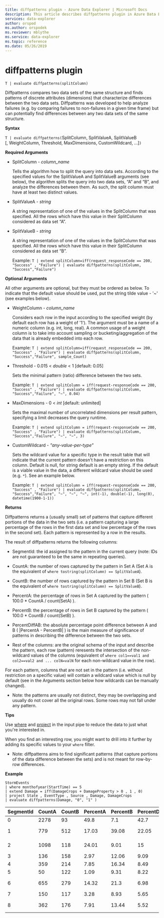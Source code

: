```yaml
---
title: diffpatterns plugin - Azure Data Explorer | Microsoft Docs
description: This article describes diffpatterns plugin in Azure Data Explorer.
services: data-explorer
author: orspod
ms.author: orspodek
ms.reviewer: mblythe
ms.service: data-explorer
ms.topic: reference
ms.date: 05/26/2019
---
```

# diffpatterns plugin

```kusto
T | evaluate diffpatterns(splitColumn)
```

Diffpatterns compares two data sets of the same structure and finds patterns of discrete attributes (dimensions) that characterize differences between the two data sets. Diffpatterns was developed to help analyze failures (e.g. by comparing failures to non-failures in a given time frame) but can potentially find differences between any two data sets of the same structure. 

**Syntax**

`T | evaluate diffpatterns(`SplitColumn, SplitValueA, SplitValueB [, WeightColumn, Threshold, MaxDimensions, CustomWildcard, ...]`)` 

**Required Arguments**

* SplitColumn - *column_name*

    Tells the algorithm how to split the query into data sets. According to the specified values for the SplitValueA and SplitValueB arguments (see below), the algorithm splits the query into two data sets, “A” and “B”, and analyze the differences between them. As such, the split column must have at least two distinct values.

* SplitValueA - *string*

    A string representation of one of the values in the SplitColumn that was specified. All the rows which have this value in their SplitColumn considered as data set “A”.

* SplitValueB - *string*

    A string representation of one of the values in the SplitColumn that was specified. All the rows which have this value in their SplitColumn considered as data set  “B”.

    Example: `T | extend splitColumn=iff(request_responseCode == 200, "Success" , "Failure") | evaluate diffpatterns(splitColumn, "Success","Failure") `

**Optional Arguments**

All other arguments are optional, but they must be ordered as below. To indicate that the default value should be used, put the string tilde value - '~' (see examples below).

* WeightColumn - *column_name*

    Considers each row in the input according to the specified weight (by default each row has a weight of '1'). The argument must be a name of a numeric column (e.g. int, long, real).
    A common usage of a weight column is to take into account sampling or bucketing/aggregation of the data that is already embedded into each row.
    
    Example: `T | extend splitColumn=iff(request_responseCode == 200, "Success" , "Failure") | evaluate diffpatterns(splitColumn, "Success","Failure", sample_Count) `

* Threshold - 0.015 < *double* < 1 [default: 0.05]

    Sets the minimal pattern (ratio) difference between the two sets.

    Example:  `T | extend splitColumn = iff(request-responseCode == 200, "Success" , "Failure") | evaluate diffpatterns(splitColumn, "Success","Failure", "~", 0.04)`

* MaxDimensions  - 0 < *int* [default: unlimited]

    Sets the maximal number of uncorrelated dimensions per result pattern, specifying a limit decreases the query runtime.

    Example:  `T | extend splitColumn = iff(request-responseCode == 200, "Success" , "Failure") | evaluate diffpatterns(splitColumn, "Success","Failure", "~", "~", 3)`

* CustomWildcard - *"any-value-per-type"*

    Sets the wildcard value for a specific type in the result table that will indicate that the current pattern doesn't have a restriction on this column.
    Default is null, for string default is an empty string. If the default is a viable value in the data, a different wildcard value should be used (e.g. `*`).
    See an example below.

    Example: `T | extend splitColumn = iff(request-responseCode == 200, "Success" , "Failure") | evaluate diffpatterns(splitColumn, "Success","Failure", "~", "~", "~", int(-1), double(-1), long(0), datetime(1900-1-1))`

**Returns**

Diffpatterns returns a (usually small) set of patterns that capture different portions of the data in the two sets (i.e. a pattern capturing a large percentage of the rows in the first data set and low percentage of the rows in the second set). Each pattern is represented by a row in the results.

The result of diffpatterns returns the following columns:

* SegmentId: the id assigned to the pattern in the current query (note: IDs are not guaranteed to be the same in repeating queries).

* CountA: the number of rows captured by the pattern in Set A (Set A is the equivalent of `where tostring(splitColumn) == SplitValueA`).

* CountB: the number of rows captured by the pattern in Set B (Set B is the equivalent of `where tostring(splitColumn) == SplitValueB`).

* PercentA: the percentage of rows in Set A captured by the pattern ( 100.0 * CountA / count(SetA) ).

* PercentB: the percentage of rows in Set B captured by the pattern ( 100.0 * CountB / count(SetB) ).

* PercentDiffAB: the absolute percentage point difference between A and B ( |PercentA - PercentB| ) is the main measure of significance of patterns in describing the difference between the two sets.

* Rest of the columns: are the original schema of the input and describe the pattern, each row (pattern) reresents the intersection of the non-wildcard values of the columns (equivalent of `where col1==val1 and col2==val2 and ... colN=valN` for each non-wildcard value in the row).

For each pattern, columns that are not set in the pattern (i.e. without restriction on a specific value) will contain a wildcard value which is null by default (see in the Arguments section below how wildcards can be manually changed).

* Note: the patterns are usually not distinct, they may be overlapping and usually do not cover all the original rows. Some rows may not fall under any pattern.


**Tips**

Use [where](./whereoperator.md) and [project](./projectoperator.md) in the input pipe to reduce the data to just what you're interested in.

When you find an interesting row, you might want to drill into it further by adding its specific values to your `where` filter.

* Note: diffpatterns aims to find significant patterns (that capture portions of the data difference between the sets) and is not meant for row-by-row differences.

**Example**

```kusto
StormEvents 
| where monthofyear(StartTime) == 5
| extend Damage = iff(DamageCrops + DamageProperty > 0 , 1 , 0)
| project State , EventType , Source , Damage, DamageCrops
| evaluate diffpatterns(Damage, "0", "1" )
```
|SegmentId|CountA|CountB|PercentA|PercentB|PercentDiffAB|State|EventType|Source|DamageCrops|
|---|---|---|---|---|---|---|---|---|---|
|0|2278|93|49.8|7.1|42.7||Hail||0|
|1|779|512|17.03|39.08|22.05||Thunderstorm Wind|||
|2|1098|118|24.01|9.01|15|||Trained Spotter|0|
|3|136|158|2.97|12.06|9.09|||Newspaper||
|4|359|214|7.85|16.34|8.49||Flash Flood|||
|5|50|122|1.09|9.31|8.22|IOWA||||
|6|655|279|14.32|21.3|6.98|||Law Enforcement||
|7|150|117|3.28|8.93|5.65||Flood|||
|8|362|176|7.91|13.44|5.52|||Emergency Manager||

